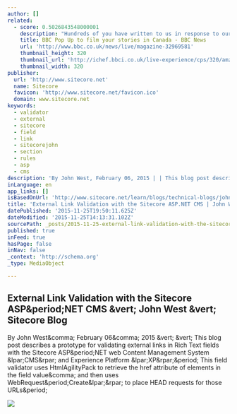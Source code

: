 ```yaml
---
author: []
related:
  - score: 0.5026843548000001
    description: "Hundreds of you have written to us in response to our film on immigrants learning French in Quebec. You can watch the full report here and . We'd like hear from both French and English speakers - and not just in Quebec. We want to hear from people throughout Canada."
    title: BBC Pop Up to film your stories in Canada - BBC News
    url: 'http://www.bbc.co.uk/news/live/magazine-32969581'
    thumbnail_height: 320
    thumbnail_url: 'http://ichef.bbci.co.uk/live-experience/cps/320/amz/vivo/live/images/2015/7/27/c8f4168b-1a35-4bba-835c-11ceed9e677d.jpg'
    thumbnail_width: 320
publisher:
  url: 'http://www.sitecore.net'
  name: Sitecore
  favicon: 'http://www.sitecore.net/favicon.ico'
  domain: www.sitecore.net
keywords:
  - validator
  - external
  - sitecore
  - field
  - link
  - sitecorejohn
  - section
  - rules
  - asp
  - cms
description: 'By John West, February 06, 2015 | | This blog post describes a prototype for validating external links in Rich Text fields with the Sitecore ASP.NET web Content Management System (CMS) and Experience Platform (XP). This field validator uses HtmlAgilityPack to retrieve the href attribute of elements in the field value, and then uses WebRequest.Create() to place HEAD requests for those URLs.'
inLanguage: en
app_links: []
isBasedOnUrl: 'http://www.sitecore.net/learn/blogs/technical-blogs/john-west-sitecore-blog/posts/2015/02/external-link-validation-with-the-sitecore-aspnet-cms.aspx'
title: 'External Link Validation with the Sitecore ASP.NET CMS | John West | Sitecore Blog'
datePublished: '2015-11-25T19:50:11.625Z'
dateModified: '2015-11-25T14:13:31.102Z'
sourcePath: _posts/2015-11-25-external-link-validation-with-the-sitecore-aspnet-cms-or-joh.md
published: true
inFeed: true
hasPage: false
inNav: false
_context: 'http://schema.org'
_type: MediaObject

---
```

<article style=""><h1>External Link Validation with the Sitecore ASP&amp;period;NET CMS &amp;vert; John West &amp;vert; Sitecore Blog</h1><p>By John West&amp;comma; February 06&amp;comma; 2015 &amp;vert; &amp;vert; This blog post describes a prototype for validating external links in Rich Text fields with the Sitecore ASP&amp;period;NET web Content Management System &amp;lpar;CMS&amp;rpar; and Experience Platform &amp;lpar;XP&amp;rpar;&amp;period; This field validator uses HtmlAgilityPack to retrieve the href attribute of elements in the field value&amp;comma; and then uses WebRequest&amp;period;Create&amp;lpar;&amp;rpar; to place HEAD requests for those URLs&amp;period;</p><img src="http://dijaxps1e29ue.cloudfront.net/~/media/Community/Author%20Profiles/John%20West.ashx?ts=111210080949292&amp;h=108&amp;la=en&amp;w=108" /></article>
